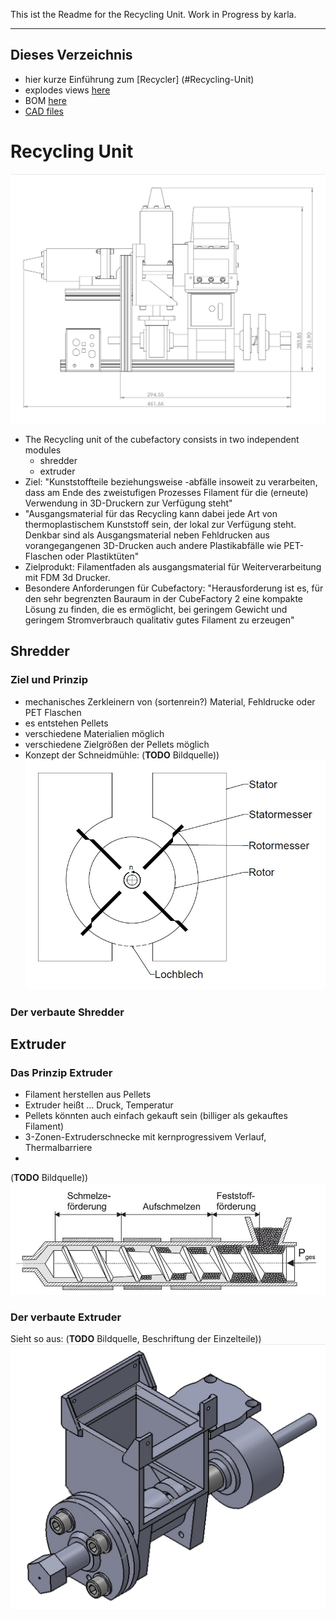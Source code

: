 This ist the Readme for the Recycling Unit.
Work in Progress by karla.
 
-------------------------------------------
## Dieses Verzeichnis
+ hier kurze Einführung zum [Recycler] (#Recycling-Unit)
+ explodes views [here](images/exploded_view)
+ BOM [here](BOM)
+ [CAD files](CAD)

# Recycling Unit
![Anzeige von Bild aus parallelem Ordner](images/WeCycler_drawing.jpg)

* The Recycling unit of the cubefactory consists in two independent modules
    * shredder 
    * extruder
* Ziel: "Kunststoffteile beziehungsweise -abfälle
insoweit zu verarbeiten, dass am Ende des zweistufigen Prozesses Filament für die
(erneute) Verwendung in 3D-Druckern zur Verfügung steht"
* "Ausgangsmaterial für das
Recycling kann dabei jede Art von thermoplastischem Kunststoff sein, der lokal zur
Verfügung steht. Denkbar sind als Ausgangsmaterial neben Fehldrucken aus
vorangegangenen 3D-Drucken auch andere Plastikabfälle wie PET-Flaschen oder
Plastiktüten"
* Zielprodukt: Filamentfaden als ausgangsmaterial für Weiterverarbeitung mit FDM 3d Drucker.
* Besondere Anforderungen für Cubefactory: "Herausforderung ist es, für den sehr begrenzten Bauraum in
der CubeFactory 2 eine kompakte Lösung zu finden, die es ermöglicht, bei geringem
Gewicht und geringem Stromverbrauch qualitativ gutes Filament zu erzeugen"

## Shredder
### Ziel und Prinzip
* mechanisches Zerkleinern von (sortenrein?) Material, Fehldrucke oder PET Flaschen
* es entstehen Pellets
* verschiedene Materialien möglich
* verschiedene Zielgrößen der Pellets möglich
* Konzept der Schneidmühle: (__TODO__ Bildquelle))![Schneidmühle Prinzipskizze](images/Schneidmuehle_prinzip_quelle.jpg)  
### Der verbaute Shredder


## Extruder
### Das Prinzip Extruder

* Filament herstellen aus Pellets
* Extruder heißt ... Druck, Temperatur
* Pellets könnten auch einfach gekauft sein (billiger als gekauftes Filament)
* 3-Zonen-Extruderschnecke mit kernprogressivem Verlauf, Thermalbarriere
* 
(__TODO__ Bildquelle))![Extruder Prinzipskizze](images/Extruderschema.jpg)

### Der verbaute Extruder 
Sieht so aus: (__TODO__ Bildquelle, Beschriftung der Einzelteile))![Extrudergruppe](images/Extruderbaugruppe.jpg)

